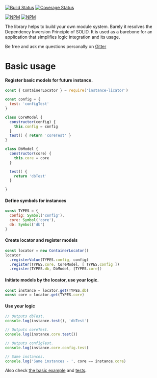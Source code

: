 [![Build Status](https://travis-ci.org/vlikin/instance-locator.svg?branch=master)](https://travis-ci.org/vlikin/instance-locator)
[![Coverage Status](https://coveralls.io/repos/github/vlikin/instance-locator/badge.svg?branch=master)](https://coveralls.io/github/vlikin/instance-locator?branch=master)

[![NPM](https://nodei.co/npm/instance-locator.png?downloads=true&downloadRank=true)](https://nodei.co/npm/instance-locator/)
[![NPM](https://nodei.co/npm-dl/instance-locator.png?months=9&height=3)](https://nodei.co/npm/instance-locator/)

The library helps to build your own module system. Barely it resolves the Dependency Inversion Principle of SOLID.
It is used as a barebone for an application that simplifies logic integration and its usage.

Be free and ask me questions personally on [Gitter](https://gitter.im/vlikin/Lobby)

# Basic usage
#### Register basic models for future instance.
```javascript
const { ContainerLocator } = require('instance-licator')

const config = {
  test: 'configTest'
}

class CoreModel {
  constructor(config) {
    this.config = config
  }
  test() { return 'coreTest' }
}

class DbModel {
  constructor(core) {
    this.core = core
  }

  test() {
    return 'dbTest'
  }

}
```

#### Define symbols for instances
```javascript
const TYPES = {
  config: Symbol('config'),
  core: Symbol('core'),
  db: Symbol('db')
}
```

#### Create locator and register models
```javascript
const locator = new ContainerLocator()
locator
  .registerValue(TYPES.config, config)
  .register(TYPES.core, CoreModel, [ TYPES.config ])
  .register(TYPES.db, DbModel, [TYPES.core])
```

#### Initiate models by the locator, use your logic.
```javascript 
const instance = locator.get(TYPES.db)
const core = locator.get(TYPES.core)
```

#### Use your logic
```javascript
// Outputs dbTest.
console.log(instance.test(), 'dbTest')

// Outputs coreTest.
console.log(instance.core.test())

// Outputs configTest.
console.log(instance.core.config.test)

// Same instances.
console.log('Same instances - ', core == instance.core)
```

Also check [the basic example](./example/basic.js) and [tests](./test/index.spec.js).

